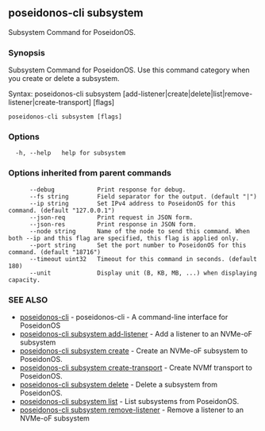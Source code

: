 ## poseidonos-cli subsystem

Subsystem Command for PoseidonOS.

### Synopsis


Subsystem Command for PoseidonOS. Use this command category when you
create or delete a subsystem. 

Syntax: 
  poseidonos-cli subsystem [add-listener|create|delete|list|remove-listener|create-transport] [flags]
	  

```
poseidonos-cli subsystem [flags]
```

### Options

```
  -h, --help   help for subsystem
```

### Options inherited from parent commands

```
      --debug            Print response for debug.
      --fs string        Field separator for the output. (default "|")
      --ip string        Set IPv4 address to PoseidonOS for this command. (default "127.0.0.1")
      --json-req         Print request in JSON form.
      --json-res         Print response in JSON form.
      --node string      Name of the node to send this command. When both --ip and this flag are specified, this flag is applied only.
      --port string      Set the port number to PoseidonOS for this command. (default "18716")
      --timeout uint32   Timeout for this command in seconds. (default 180)
      --unit             Display unit (B, KB, MB, ...) when displaying capacity.
```

### SEE ALSO

* [poseidonos-cli](poseidonos-cli.md)	 - poseidonos-cli - A command-line interface for PoseidonOS
* [poseidonos-cli subsystem add-listener](poseidonos-cli_subsystem_add-listener.md)	 - Add a listener to an NVMe-oF subsystem
* [poseidonos-cli subsystem create](poseidonos-cli_subsystem_create.md)	 - Create an NVMe-oF subsystem to PoseidonOS.
* [poseidonos-cli subsystem create-transport](poseidonos-cli_subsystem_create-transport.md)	 - Create NVMf transport to PoseidonOS.
* [poseidonos-cli subsystem delete](poseidonos-cli_subsystem_delete.md)	 - Delete a subsystem from PoseidonOS.
* [poseidonos-cli subsystem list](poseidonos-cli_subsystem_list.md)	 - List subsystems from PoseidonOS.
* [poseidonos-cli subsystem remove-listener](poseidonos-cli_subsystem_remove-listener.md)	 - Remove a listener to an NVMe-oF subsystem

